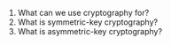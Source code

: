 1. What can we use cryptography for?
2. What is symmetric-key cryptography?
3. What is asymmetric-key cryptography?